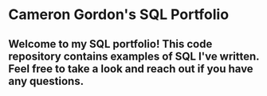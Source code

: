 # Cameron Gordon's SQL Portfolio

## Welcome to my SQL portfolio! This code repository contains examples of SQL I've written. Feel free to take a look and reach out if you have any questions.
